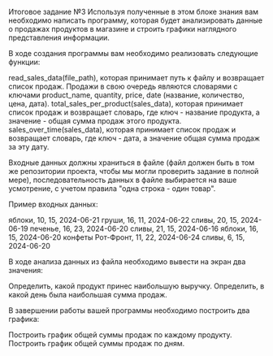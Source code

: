   Итоговое задание №3
Используя полученные в этом блоке знания вам необходимо написать программу, которая будет анализировать данные о продажах продуктов в магазине и строить графики наглядного представления информации.

В ходе создания программы вам необходимо реализовать следующие функции:

  read_sales_data(file_path), которая принимает путь к файлу и возвращает список продаж. Продажи в свою очередь являются словарями с ключами product_name, quantity, price, date (название, количество, цена, дата).
  total_sales_per_product(sales_data), которая принимает список продаж и возвращает словарь, где ключ - название продукта, а значение - общая сумма продаж этого продукта.
  sales_over_time(sales_data), которая принимает список продаж и возвращает словарь, где ключ - дата, а значение общая сумма продаж за эту дату.
 
Входные данных должны храниться в файле (файл должен быть в том же репозитории проекта, чтобы мы могли проверить задание в полной мере), последовательность данных в файле выбирается на ваше усмотрение, с учетом правила "одна строка - один товар".

Пример входных данных:

  яблоки, 10, 15, 2024-06-21
  груши, 16, 11, 2024-06-22
  сливы, 20, 15, 2024-06-19
  печенье, 16, 23, 2024-06-20
  сливы, 21, 15, 2024-06-16
  яблоки, 16, 15, 2024-06-20
  конфеты Рот-Фронт, 11, 22, 2024-06-24
  сливы, 6, 15, 2024-06-20
 
В ходе анализа данных из файла необходимо вывести на экран два значения:

  Определить, какой продукт принес наибольшую выручку.
  Определить, в какой день была наибольшая сумма продаж.
   

В завершении работы вашей программы необходимо построить два графика:

  Построить график общей суммы продаж по каждому продукту.
  Построить график общей суммы продаж по дням.

